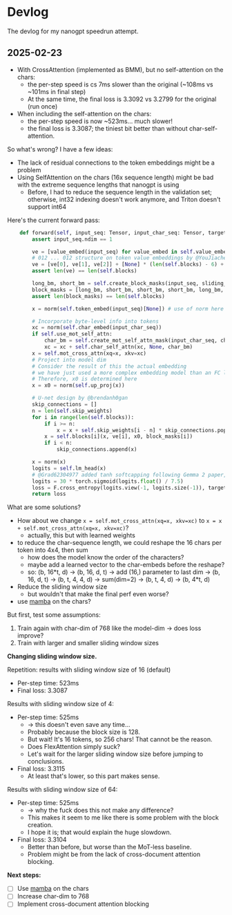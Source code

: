 # Devlog

The devlog for my nanogpt speedrun attempt.

## 2025-02-23

- With CrossAttention (implemented as BMM), but no self-attention on the chars:
  - the per-step speed is cs 7ms slower than the original (~108ms vs ~101ms in final step)
  - At the same time, the final loss is 3.3092 vs 3.2799 for the original (run once)
- When including the self-attention on the chars:
  - the per-step speed is now ~523ms... much slower!
  - the final loss is 3.3087; the tiniest bit better than without char-self-attention.

So what's wrong? I have a few ideas:

- The lack of residual connections to the token embeddings might be a problem
- Using SelfAttention on the chars (16x sequence length) might be bad with the extreme sequence lengths that nanogpt is using
  - Before, I had to reduce the sequence length in the validation set; otherwise, int32 indexing doesn't work anymore, and Triton doesn't support int64

Here's the current forward pass:

```python
    def forward(self, input_seq: Tensor, input_char_seq: Tensor, target_seq: Tensor, sliding_window_num_blocks: Tensor):
        assert input_seq.ndim == 1

        ve = [value_embed(input_seq) for value_embed in self.value_embeds]
        # 012 ... 012 structure on token value embeddings by @YouJiacheng, improved on @leloykun's U-net structure
        ve = [ve[0], ve[1], ve[2]] + [None] * (len(self.blocks) - 6) + [ve[0], ve[1], ve[2]]
        assert len(ve) == len(self.blocks)

        long_bm, short_bm = self.create_block_masks(input_seq, sliding_window_num_blocks)
        block_masks = [long_bm, short_bm, short_bm, short_bm, long_bm, short_bm, short_bm, long_bm, short_bm, short_bm, short_bm, long_bm]
        assert len(block_masks) == len(self.blocks)

        x = norm(self.token_embed(input_seq)[None]) # use of norm here by @Grad62304977

        # Incorporate byte-level info into tokens
        xc = norm(self.char_embed(input_char_seq))
        if self.use_mot_self_attn:
            char_bm = self.create_mot_self_attn_mask(input_char_seq, chars_per_token=self.chars_per_token)
            xc = xc + self.char_self_attn(xc, None, char_bm)
        x = self.mot_cross_attn(xq=x, xkv=xc)
        # Project into model dim
        # Consider the result of this the actual embedding
        # we have just used a more complex embedding model than an FC layer
        # Therefore, x0 is determined here
        x = x0 = norm(self.up_proj(x))

        # U-net design by @brendanh0gan
        skip_connections = []
        n = len(self.skip_weights)
        for i in range(len(self.blocks)):
            if i >= n:
                x = x + self.skip_weights[i - n] * skip_connections.pop()
            x = self.blocks[i](x, ve[i], x0, block_masks[i])
            if i < n:
                skip_connections.append(x)

        x = norm(x)
        logits = self.lm_head(x)
        # @Grad62304977 added tanh softcapping following Gemma 2 paper, @KoszarskyB reduced it from 30 to 15, @YouJiacheng shifted it by +15 (2*sigmoid(2*x)=tanh(x)+1)
        logits = 30 * torch.sigmoid(logits.float() / 7.5)
        loss = F.cross_entropy(logits.view(-1, logits.size(-1)), target_seq)
        return loss
```

What are some solutions?

- How about we change `x = self.mot_cross_attn(xq=x, xkv=xc)` to `x = x + self.mot_cross_attn(xq=x, xkv=xc)`?
  - actually, this but with learned weights
- to reduce the char-sequence length, we could reshape the 16 chars per token into 4x4, then sum
  - how does the model know the order of the characters?
  - maybe add a learned vector to the char-embeds before the reshape?
  - so: (b, 16\*t, d) -> (b, 16, d, t) &rarr; add (16,) parameter to last dim &rarr; (b, 16, d, t) &rarr; (b, t, 4, 4, d) &rarr; sum(dim=2) &rarr; (b, t, 4, d) &rarr; (b, 4\*t, d)
- Reduce the sliding window size
  - but wouldn't that make the final perf even worse?
- use [mamba](https://github.com/state-spaces/mamba) on the chars?

But first, test some assumptions:

1. Train again with char-dim of 768 like the model-dim &rarr; does loss improve?
2. Train with larger and smaller sliding window sizes

**Changing sliding window size.**

Repetition: results with sliding window size of 16 (default)

- Per-step time: 523ms
- Final loss: 3.3087

Results with sliding window size of 4:

- Per-step time: 525ms
  - &rarr; this doesn't even save any time...
  - Probably because the block size is 128.
  - But wait! It's 16 tokens, so 256 chars! That cannot be the reason.
  - Does FlexAttention simply suck?
  - Let's wait for the larger sliding window size before jumping to conclusions.
- Final loss: 3.3115
  - At least that's lower, so this part makes sense.

Results with sliding window size of 64:

- Per-step time: 525ms
  - &rarr; why the fuck does this not make any difference?
  - This makes it seem to me like there is some problem with the block creation.
  - I hope it is; that would explain the huge slowdown.
- Final loss: 3.3104
  - Better than before, but worse than the MoT-less baseline.
  - Problem might be from the lack of cross-document attention blocking.

**Next steps:**

- [ ] Use [mamba](https://github.com/state-spaces/mamba) on the chars
- [ ] Increase char-dim to 768
- [ ] Implement cross-document attention blocking
